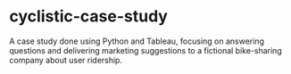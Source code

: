 # cyclistic-case-study
A case study done using Python and Tableau, focusing on answering questions and delivering marketing suggestions to a fictional bike-sharing company about user ridership.
